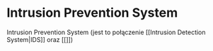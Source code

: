 # Intrusion Prevention System
Intrusion Prevention System (jest to połączenie [[Intrusion Detection System|IDS]] oraz [[]])